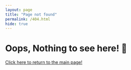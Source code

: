 ```yaml
---
layout: page
title: "Page not found"
permalink: /404.html
hide: true
---
```

<div id="error404">
    <h1>Oops, Nothing to see here! 🙉</h1>
    <a href="{{ '/' | relative_url }}" class="return-btn">
        <p>Click here to return to the main page!</p>
    </a>
</div>